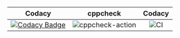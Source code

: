 |Codacy|cppcheck|Codacy|
|:--:|:--:|:--:|
|[![Codacy Badge](https://api.codacy.com/project/badge/Grade/d93b9be3b20340fcac3b1434519f3a3f)](https://app.codacy.com/manual/stepin105005/program_example?utm_source=github.com&utm_medium=referral&utm_content=stepin105005/program_example&utm_campaign=Badge_Grade_Dashboard)|![cppcheck-action](https://github.com/stepin105005/1/workflows/cppcheck-action/badge.svg?branch=master)|![CI](https://github.com/stepin105005/program_example/workflows/CI/badge.svg?branch=master)|
